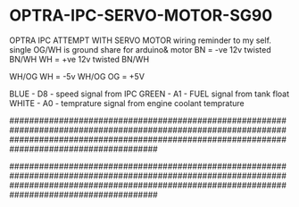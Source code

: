 # OPTRA-IPC-SERVO-MOTOR-SG90
OPTRA IPC ATTEMPT WITH SERVO MOTOR
wiring reminder to my self.
single OG/WH is ground share for arduino& motor
BN = -ve 12v twisted BN/WH
WH = +ve 12v twisted BN/WH

WH/OG WH = -5v
WH/OG OG = +5V

BLUE - D8 - speed signal from IPC
GREEN - A1  - FUEL signal from tank float
WHITE - A0  - temprature signal from engine coolant temprature

######################################################################################################################################################################################################


######################################################################################################################################################################################################



